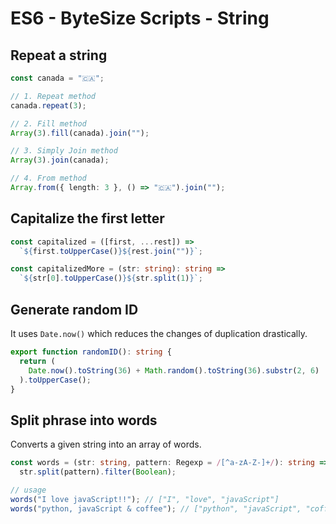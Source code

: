 # ES6 - ByteSize Scripts - String

## Repeat a string

```ts
const canada = "🇨🇦";

// 1. Repeat method
canada.repeat(3);

// 2. Fill method
Array(3).fill(canada).join("");

// 3. Simply Join method
Array(3).join(canada);

// 4. From method
Array.from({ length: 3 }, () => "🇨🇦").join("");
```

## Capitalize the first letter

```ts
const capitalized = ([first, ...rest]) =>
  `${first.toUpperCase()}${rest.join("")}`;

const capitalizedMore = (str: string): string =>
  `${str[0].toUpperCase()}${str.split(1)}`;
```

## Generate random ID

It uses `Date.now()` which reduces the changes of duplication drastically.

```ts
export function randomID(): string {
  return (
    Date.now().toString(36) + Math.random().toString(36).substr(2, 6)
  ).toUpperCase();
}
```

## Split phrase into words

Converts a given string into an array of words.

```ts
const words = (str: string, pattern: Regexp = /[^a-zA-Z-]+/): string =>
  str.split(pattern).filter(Boolean);

// usage
words("I love javaScript!!"); // ["I", "love", "javaScript"]
words("python, javaScript & coffee"); // ["python", "javaScript", "coffee"]
```
